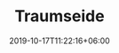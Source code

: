 ---
title: "Traumseide"
date: 2019-10-17T11:22:16+06:00
draft: false
category: "atelier-zitron"
tags: ["Maulbeerseide"]
nadels: ["2,5","3,0", "3,5"]
nadel: "2,0-3,5" 
laenge: "800m"	


# meta description
description : "100% Maulbeerhaspelseide"

# Farben
farben : "053|050|052|054|051|055|034|041|040|038|001|002|003|004|005|008|011|020|024|057|056|059|058"

# product Price
dprice: "32,95"
price: "32.95"
priceBefore: ""
menge: "100g"

# Product Short Description
shortDescription: "100% Maulbeerhaspelseide, toll für Tücher, Sommerstrick, als Beilaufgarn "

#product ID
productID: "1005"

# type must be "products"
type: "products"

# type must be "products"
brand: "Atelier Zitron"
img: "/images/products/atelier-zitron/traumseide-1.jpg"    

# product Images
# first image will be shown in the product page
images:
  - "/images/products/atelier-zitron/traumseide-1.jpg"
  - "/images/products/atelier-zitron/traumseide-2.jpg"
  - "/images/products/atelier-zitron/traumseide-3.jpg"

# product colors
farbimages:
- farbimg: "/images/farben/atelier-zitron/traumseide/traumseide_4603_053_1.jpg"
  farbtitle: "053"
- farbimg: "/images/farben/atelier-zitron/traumseide/traumseide_4610_050_1.jpg"
  farbtitle: "050"
- farbimg: "/images/farben/atelier-zitron/traumseide/traumseide_4612_052_1.jpg"
  farbtitle: "052"
- farbimg: "/images/farben/atelier-zitron/traumseide/traumseide_4620_054_1.jpg"
  farbtitle: "054"
- farbimg: "/images/farben/atelier-zitron/traumseide/traumseide_4623_051_1.jpg"
  farbtitle: "051"
- farbimg: "/images/farben/atelier-zitron/traumseide/traumseide_4631_055_1.jpg"
  farbtitle: "055"
- farbimg: "/images/farben/atelier-zitron/traumseide/traumseide_7146_034_1.jpg"
  farbtitle: "034"
- farbimg: "/images/farben/atelier-zitron/traumseide/traumseide_7147_041_1.jpg"
  farbtitle: "041"
- farbimg: "/images/farben/atelier-zitron/traumseide/traumseide_7177_040_1.jpg"
  farbtitle: "040"
- farbimg: "/images/farben/atelier-zitron/traumseide/traumseide_7181_038_1.jpg"
  farbtitle: "038"
- farbimg: "/images/farben/atelier-zitron/traumseide/traumseide_8926_001_1.jpg"
  farbtitle: "001"
- farbimg: "/images/farben/atelier-zitron/traumseide/traumseide_8932_002_1.jpg"
  farbtitle: "002"
- farbimg: "/images/farben/atelier-zitron/traumseide/traumseide_8934_003_1.jpg"
  farbtitle: "003"
- farbimg: "/images/farben/atelier-zitron/traumseide/traumseide_8940_004_1.jpg"
  farbtitle: "004"
- farbimg: "/images/farben/atelier-zitron/traumseide/traumseide_8942_005_1.jpg"
  farbtitle: "005"
- farbimg: "/images/farben/atelier-zitron/traumseide/traumseide_8956_008_1.jpg"
  farbtitle: "008"
- farbimg: "/images/farben/atelier-zitron/traumseide/traumseide_8966_011_1.jpg"
  farbtitle: "011"
- farbimg: "/images/farben/atelier-zitron/traumseide/traumseide_8996_020_1.jpg"
  farbtitle: "020"
- farbimg: "/images/farben/atelier-zitron/traumseide/traumseide_9012_024_1.jpg"
  farbtitle: "024"
- farbimg: "/images/farben/atelier-zitron/traumseide/Traumseide_9825_057_1.jpg"
  farbtitle: "057"
- farbimg: "/images/farben/atelier-zitron/traumseide/Traumseide_9828_056_1.jpg"
  farbtitle: "056"
- farbimg: "/images/farben/atelier-zitron/traumseide/Traumseide_9831_059_1.jpg"
  farbtitle: "059"
- farbimg: "/images/farben/atelier-zitron/traumseide/Traumseide_9836_058_1.jpg"
  farbtitle: "058"
---